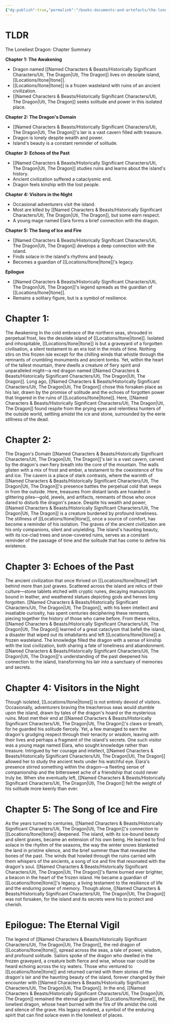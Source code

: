 ```yaml
---
{"dg-publish":true,"permalink":"/books-documents-and-artefacts/the-loneliest-dragon/"}
---
```



# TLDR
The Loneliest Dragon: Chapter Summary

**Chapter 1: The Awakening**
- ﻿﻿Dragon named [[Named Characters & Beasts/Historically Significant  Characters/Uti, The Dragon\|Uti, The Dragon]] lives on desolate island, [[Locations/Itone\|Itone]].
- ﻿﻿[[Locations/Itone\|Itone]] is a frozen wasteland with ruins of an ancient civilization.
- ﻿﻿[[Named Characters & Beasts/Historically Significant  Characters/Uti, The Dragon\|Uti, The Dragon]] seeks solitude and power in this isolated place.

**Chapter 2: The Dragon's Domain**
- ﻿﻿[[Named Characters & Beasts/Historically Significant  Characters/Uti, The Dragon\|Uti, The Dragon]]'s lair is a vast cavern filled with treasure.
- ﻿﻿Dragon is lonely despite wealth and power.
- ﻿﻿Island's beauty is a constant reminder of solitude.

**Chapter 3: Echoes of the Past**
- ﻿﻿[[Named Characters & Beasts/Historically Significant  Characters/Uti, The Dragon\|Uti, The Dragon]] studies ruins and learns about the island's history.
- ﻿﻿Ancient civilization suffered a cataclysmic end.
- ﻿﻿Dragon feels kinship with the lost people.

**Chapter 4: Visitors in the Night**
- ﻿﻿Occasional adventurers visit the island.
- ﻿﻿Most are killed by [[Named Characters & Beasts/Historically Significant  Characters/Uti, The Dragon\|Uti, The Dragon]], but some earn respect.
- ﻿﻿A young mage named Elara forms a brief connection with the dragon.

**Chapter 5: The Song of Ice and Fire**
- ﻿﻿[[Named Characters & Beasts/Historically Significant  Characters/Uti, The Dragon\|Uti, The Dragon]] develops a deep connection with the island.
- ﻿﻿Finds solace in the island's rhythms and beauty.
- ﻿﻿Becomes a guardian of [[Locations/Itone\|Itone]]'s legacy.

**Epilogue**
- ﻿﻿[[Named Characters & Beasts/Historically Significant  Characters/Uti, The Dragon\|Uti, The Dragon]]'s legend spreads as the guardian of [[Locations/Itone\|Itone]].
- ﻿﻿Remains a solitary figure, but is a symbol of resilience.

# Chapter 1: 
The Awakening In the cold embrace of the northern seas, shrouded in perpetual frost, lies the desolate island of [[Locations/Itone\|Itone]]. Isolated and inhospitable, [[Locations/Itone\|Itone]] is but a graveyard of a forgotten civilisation, a silent testament to an era lost in the mists of time. Nothing stirs on this frozen isle except for the chilling winds that whistle through the remnants of crumbling monuments and ancient tombs. Yet, within the heart of the tallest mountain, there dwells a creature of fiery spirit and unparalleled might—a red dragon named [[Named Characters & Beasts/Historically Significant  Characters/Uti, The Dragon\|Uti, The Dragon]]. Long ago, [[Named Characters & Beasts/Historically Significant  Characters/Uti, The Dragon\|Uti, The Dragon]] chose this forsaken place as his lair, drawn by the promise of solitude and the echoes of forgotten power that lingered in the ruins of [[Locations/Itone\|Itone]]. Here, [[Named Characters & Beasts/Historically Significant  Characters/Uti, The Dragon\|Uti, The Dragon]] found respite from the prying eyes and relentless hunters of the outside world, settling amidst the ice and stone, surrounded by the eerie stillness of the dead. 

# Chapter 2: 
The Dragon's Domain [[Named Characters & Beasts/Historically Significant  Characters/Uti, The Dragon\|Uti, The Dragon]]'s lair is a vast cavern, carved by the dragon's own fiery breath into the core of the mountain. The walls glisten with a mix of frost and ember, a testament to the coexistence of fire and ice. The cavern is a place of stark contrasts, where the warmth of [[Named Characters & Beasts/Historically Significant  Characters/Uti, The Dragon\|Uti, The Dragon]]'s presence battles the perpetual cold that seeps in from the outside. Here, treasures from distant lands are hoarded in glittering piles—gold, jewels, and artifacts, remnants of those who once dared to disturb the dragon's peace. Despite his wealth and power, [[Named Characters & Beasts/Historically Significant  Characters/Uti, The Dragon\|Uti, The Dragon]] is a creature burdened by profound loneliness. The stillness of [[Locations/Itone\|Itone]], once a source of comfort, has become a reminder of his isolation. The graves of the ancient civilization are his only companions, silent and unyielding. The island's haunting beauty, with its ice-clad trees and snow-covered ruins, serves as a constant reminder of the passage of time and the solitude that has come to define his existence. 

# Chapter 3: Echoes of the Past 
The ancient civilization that once thrived on [[Locations/Itone\|Itone]] left behind more than just graves. Scattered across the island are relics of their culture—stone tablets etched with cryptic runes, decaying manuscripts bound in leather, and weathered statues depicting gods and heroes long forgotten. [[Named Characters & Beasts/Historically Significant  Characters/Uti, The Dragon\|Uti, The Dragon]], with his keen intellect and insatiable curiosity, has spent centuries deciphering these remnants, piecing together the history of those who came before. From these relics, [[Named Characters & Beasts/Historically Significant  Characters/Uti, The Dragon\|Uti, The Dragon]] learned of a great cataclysm that befell the island, a disaster that wiped out its inhabitants and left [[Locations/Itone\|Itone]] a frozen wasteland. The knowledge filled the dragon with a sense of kinship with the lost civilization, both sharing a fate of loneliness and abandonment. [[Named Characters & Beasts/Historically Significant  Characters/Uti, The Dragon\|Uti, The Dragon]]'s understanding of the past deepened his connection to the island, transforming his lair into a sanctuary of memories and secrets.

# Chapter 4: Visitors in the Night
Though isolated, [[Locations/Itone\|Itone]] is not entirely devoid of visitors. Occasionally, adventurers braving the treacherous seas would stumble upon the island, drawn by tales of the dragon's hoard or the mysterious ruins. Most met their end at [[Named Characters & Beasts/Historically Significant  Characters/Uti, The Dragon\|Uti, The Dragon]]'s claws or breath, for he guarded his solitude fiercely. Yet, a few managed to earn the dragon's grudging respect through their tenacity or wisdom, leaving with their lives and perhaps a fragment of the island's secrets. One such visitor was a young mage named Elara, who sought knowledge rather than treasure. Intrigued by her courage and intellect, [[Named Characters & Beasts/Historically Significant  Characters/Uti, The Dragon\|Uti, The Dragon]] allowed her to study the ancient texts under his watchful eye. Elara's presence stirred something within the dragon—a fleeting sense of companionship and the bittersweet ache of a friendship that could never truly be. When she eventually left, [[Named Characters & Beasts/Historically Significant  Characters/Uti, The Dragon\|Uti, The Dragon]] felt the weight of his solitude more keenly than ever.

# Chapter 5: The Song of Ice and Fire 
As the years turned to centuries, [[Named Characters & Beasts/Historically Significant  Characters/Uti, The Dragon\|Uti, The Dragon]]'s connection to [[Locations/Itone\|Itone]] deepened. The island, with its ice-bound beauty and silent graves, became an extension of his own being. He learned to find solace in the rhythm of the seasons, the way the winter snows blanketed the land in pristine silence, and the brief summer thaw that revealed the bones of the past. The winds that howled through the ruins carried with them whispers of the ancients, a song of ice and fire that resonated with the dragon's soul. [[Named Characters & Beasts/Historically Significant  Characters/Uti, The Dragon\|Uti, The Dragon]]'s flame burned ever brighter, a beacon in the heart of the frozen island. He became a guardian of [[Locations/Itone\|Itone]]'s legacy, a living testament to the resilience of life and the enduring power of memory. Though alone, [[Named Characters & Beasts/Historically Significant  Characters/Uti, The Dragon\|Uti, The Dragon]] was not forsaken, for the island and its secrets were his to protect and cherish.

# Epilogue: The Eternal Vigil 
The legend of [[Named Characters & Beasts/Historically Significant  Characters/Uti, The Dragon\|Uti, The Dragon]], the red dragon of [[Locations/Itone\|Itone]], spread across the seas, a tale of power, wisdom, and profound solitude. Sailors spoke of the dragon who dwelled in the frozen graveyard, a creature both fierce and wise, whose roar could be heard echoing across the icy waters. Those who ventured to [[Locations/Itone\|Itone]] and returned carried with them stories of the dragon's lair and the haunting beauty of the island, forever changed by their encounter with [[Named Characters & Beasts/Historically Significant  Characters/Uti, The Dragon\|Uti, The Dragon]]. In the end, [[Named Characters & Beasts/Historically Significant  Characters/Uti, The Dragon\|Uti, The Dragon]] remained the eternal guardian of [[Locations/Itone\|Itone]], the loneliest dragon, whose heart burned with the fire of life amidst the cold and silence of the grave. His legacy endured, a symbol of the enduring spirit that can find solace even in the loneliest of places.